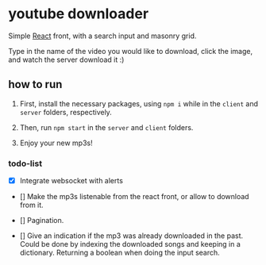 # youtube downloader

Simple [React](https://reactjs.org/) front, with a search input and masonry grid.

Type in the name of the video you would like to download, click the image, and watch the server download it :)


## how to run

1. First, install the necessary packages, using `npm i` while in the `client` and `server` folders, respectively.

2. Then, run `npm start` in the `server` and `client` folders.

3. Enjoy your new mp3s!

### todo-list
- [x] Integrate websocket with alerts

- [] Make the mp3s listenable from the react front, or allow to download from it.

- [] Pagination.

- [] Give an indication if the mp3 was already downloaded in the past. Could be done by indexing the downloaded songs and keeping in a dictionary. Returning a boolean when doing the input search.